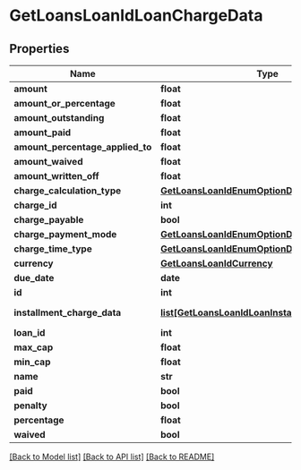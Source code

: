 # GetLoansLoanIdLoanChargeData

## Properties
Name | Type | Description | Notes
------------ | ------------- | ------------- | -------------
**amount** | **float** |  | [optional] 
**amount_or_percentage** | **float** |  | [optional] 
**amount_outstanding** | **float** |  | [optional] 
**amount_paid** | **float** |  | [optional] 
**amount_percentage_applied_to** | **float** |  | [optional] 
**amount_waived** | **float** |  | [optional] 
**amount_written_off** | **float** |  | [optional] 
**charge_calculation_type** | [**GetLoansLoanIdEnumOptionData**](GetLoansLoanIdEnumOptionData.md) |  | [optional] 
**charge_id** | **int** |  | [optional] 
**charge_payable** | **bool** |  | [optional] 
**charge_payment_mode** | [**GetLoansLoanIdEnumOptionData**](GetLoansLoanIdEnumOptionData.md) |  | [optional] 
**charge_time_type** | [**GetLoansLoanIdEnumOptionData**](GetLoansLoanIdEnumOptionData.md) |  | [optional] 
**currency** | [**GetLoansLoanIdCurrency**](GetLoansLoanIdCurrency.md) |  | [optional] 
**due_date** | **date** |  | [optional] 
**id** | **int** |  | [optional] 
**installment_charge_data** | [**list[GetLoansLoanIdLoanInstallmentChargeData]**](GetLoansLoanIdLoanInstallmentChargeData.md) | List of GetLoansLoanIdLoanInstallmentChargeData | [optional] 
**loan_id** | **int** |  | [optional] 
**max_cap** | **float** |  | [optional] 
**min_cap** | **float** |  | [optional] 
**name** | **str** |  | [optional] 
**paid** | **bool** |  | [optional] 
**penalty** | **bool** |  | [optional] 
**percentage** | **float** |  | [optional] 
**waived** | **bool** |  | [optional] 

[[Back to Model list]](../README.md#documentation-for-models) [[Back to API list]](../README.md#documentation-for-api-endpoints) [[Back to README]](../README.md)

